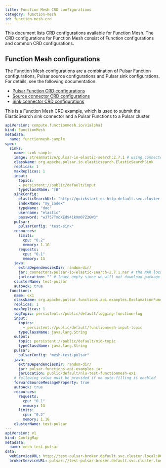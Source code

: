 ```yaml
---
title: Function Mesh CRD configurations
category: function-mesh
id: function-mesh-crd
---
```


This document lists CRD configurations available for Function Mesh. The CRD configurations for Function Mesh consist of Function configurations and common CRD configurations.

## Function Mesh configurations

The Function Mesh configurations are a combination of Pulsar Function configurations, Pulsar source configurations and Pulsar sink configurations. For details, see the following documentation.

- [Pulsar Function CRD configurations](/functions/function-crd.md)
- [Source connector CRD configurations](/connectors/io-crd-config/source-crd-config.md)
- [Sink connector CRD configurations](/connectors/io-crd-config/sink-crd-config.md)

This is a Function Mesh CRD example, which is used to submit the ElasticSearch sink connector and a Pulsar Functions to a Pulsar cluster.

```yaml
apiVersion: compute.functionmesh.io/v1alpha1
kind: FunctionMesh
metadata:
  name: functionmesh-sample
spec:
  sinks:
    name: sink-sample
    image: streamnative/pulsar-io-elastic-search:2.7.1 # using connector image here
    className: org.apache.pulsar.io.elasticsearch.ElasticSearchSink
    replicas: 1
    maxReplicas: 1
    input:
      topics:
      - persistent://public/default/input
      typeClassName: "[B"
    sinkConfig:
      elasticSearchUrl: "http://quickstart-es-http.default.svc.cluster.local:9200"
      indexName: "my_index"
      typeName: "doc"
      username: "elastic"
      password: "wJ757TmoXEd941kXm07Z2GW3"
    pulsar:
      pulsarConfig: "test-sink"
    resources:
      limits:
        cpu: "0.2"
        memory: 1.1G
      requests:
        cpu: "0.1"
        memory: 1G
    java:
      extraDependenciesDir: random-dir/
      jar: connectors/pulsar-io-elastic-search-2.7.1.nar # the NAR location in image
      jarLocation: "" # leave empty since we will not download package from Pulsar Packages
    clusterName: test-pulsar
    autoAck: true
  functions:
    name: ex1
    className: org.apache.pulsar.functions.api.examples.ExclamationFunction
    replicas: 1
    maxReplicas: 1
    logTopic: persistent://public/default/logging-function-log
    input:
      topics:
        - persistent://public/default/functionmesh-input-topic
      typeClassName: java.lang.String
    output:
      topic: persistent://public/default/mid-topic
      typeClassName: java.lang.String
    pulsar:
      pulsarConfig: "mesh-test-pulsar"
    java:
      extraDependenciesDir: random-dir/
      jar: pulsar-functions-api-examples.jar
      jarLocation: public/default/nlu-test-functionmesh-ex1
    # following value must be provided if no auto-filling is enabled
    forwardSourceMessageProperty: true
    autoAck: true
    resources:
      requests:
        cpu: "0.1"
        memory: 1G
      limits:
        cpu: "0.2"
        memory: 1.1G
    clusterName: test-pulsar
---
apiVersion: v1
kind: ConfigMap
metadata:
  name: mesh-test-pulsar
data:
  webServiceURL: http://test-pulsar-broker.default.svc.cluster.local:8080
  brokerServiceURL: pulsar://test-pulsar-broker.default.svc.cluster.local:6650
```